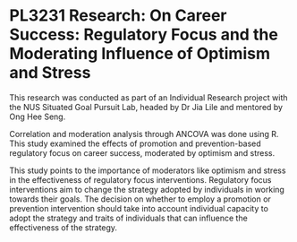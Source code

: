 # PL3231 Research: On Career Success: Regulatory Focus and the Moderating Influence of Optimism and Stress

This research was conducted as part of an Individual Research project with the NUS Situated Goal Pursuit Lab, headed by Dr Jia Lile and mentored by Ong Hee Seng.

Correlation and moderation analysis through ANCOVA was done using R. This study examined the effects of promotion and prevention-based regulatory focus on career success, moderated by optimism and stress. 

This study points to the importance of moderators like optimism and stress in the effectiveness of regulatory focus interventions. Regulatory focus interventions aim to change the strategy adopted by individuals in working towards their goals. The decision on whether to employ a promotion or prevention intervention should take into account individual capacity to adopt the strategy and traits of individuals that can influence the effectiveness of the strategy. 
